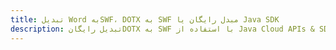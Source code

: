 ---title: تبدیل Word بهSWF، DOTX به SWF مبدل رایگان یا Java SDKdescription: تبدیل رایگانDOTX به SWF با استفاده از Java Cloud APIs & SDK. همچنین اسناد Microsoft Word و OpenOffice را در Cloud ایجاد، ویرایش و رندر کنید.---